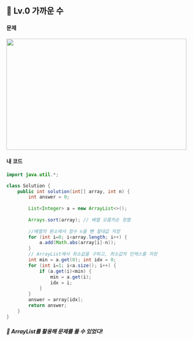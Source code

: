 ## 📍 Lv.0 가까운 수 <br>

#### 문제 <br>
<img src="https://github.com/yejinsohn/TIL/assets/104317217/da45e382-b2b4-476c-968a-0b175a7db3e1" width="470" height="290"/>

#### 내 코드 <br>

```Java
import java.util.*;

class Solution {
    public int solution(int[] array, int n) {
        int answer = 0;
        
        List<Integer> a = new ArrayList<>();
        
        Arrays.sort(array); // 배열 오름차순 정렬
        
        //배열의 원소에서 정수 n을 뺀 절대값 저장
        for (int i=0; i<array.length; i++) {
            a.add(Math.abs(array[i]-n));
        }
        // ArrayList에서 최소값을 구하고, 최소값의 인덱스를 저장
        int min = a.get(0); int idx = 0;
        for (int i=1; i<a.size(); i++) {
            if (a.get(i)<min) {
                min = a.get(i);
                idx = i;
            }
        } 
        answer = array[idx];
        return answer;
    }
}
```

##### 🌿 ArrayList를 활용해 문제를 풀 수 있었다!
